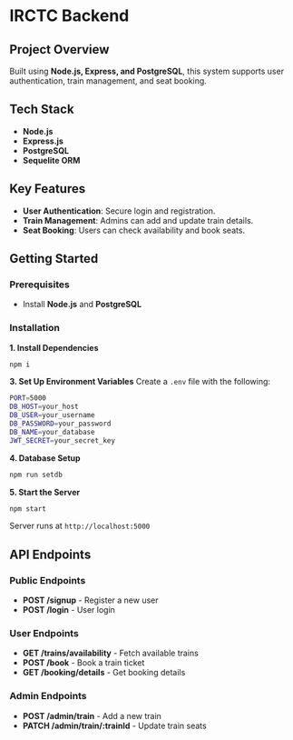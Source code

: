 # IRCTC Backend

## Project Overview

Built using **Node.js, Express, and PostgreSQL**, this system supports user authentication, train management, and seat booking.

## Tech Stack

- **Node.js**
- **Express.js**
- **PostgreSQL**
- **Sequelite ORM**

## Key Features

- **User Authentication**: Secure login and registration.
- **Train Management**: Admins can add and update train details.
- **Seat Booking**: Users can check availability and book seats.

## Getting Started

### Prerequisites

- Install **Node.js** and **PostgreSQL**

### Installation

**1. Install Dependencies**

```bash
npm i
```

**3. Set Up Environment Variables**
Create a `.env` file with the following:

```bash
PORT=5000
DB_HOST=your_host
DB_USER=your_username
DB_PASSWORD=your_password
DB_NAME=your_database
JWT_SECRET=your_secret_key
```

**4. Database Setup**

```bash
npm run setdb
```

**5. Start the Server**

```bash
npm start
```

Server runs at `http://localhost:5000`

## API Endpoints

### Public Endpoints

- **POST /signup** - Register a new user
- **POST /login** - User login

### User Endpoints

- **GET /trains/availability** - Fetch available trains
- **POST /book** - Book a train ticket
- **GET /booking/details** - Get booking details

### Admin Endpoints

- **POST /admin/train** - Add a new train
- **PATCH /admin/train/:trainId** - Update train seats
